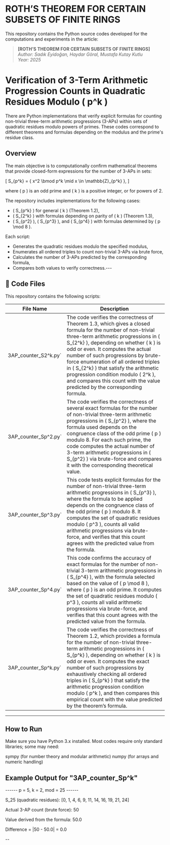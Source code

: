 
# ROTH’S THEOREM FOR CERTAIN SUBSETS OF FINITE RINGS

This repository contains the Python source codes developed for the computations and experiments in the article:

> **[ROTH’S THEOREM FOR CERTAIN SUBSETS OF FINITE RINGS]**  
> *Author: Sadık Eyidoğan, Haydar Göral, Mustafa Kutay Kutlu*  
> *Year: 2025*


# Verification of 3-Term Arithmetic Progression Counts in Quadratic Residues Modulo \( p^k \)

There are Python implementations that verify explicit formulas for counting non-trivial three-term arithmetic progressions (3-APs) within sets of quadratic residues modulo powers of primes. These codes correspond to different theorems and formulas depending on the modulus and the prime's residue class.

## Overview

The main objective is to computationally confirm mathematical theorems that provide closed-form expressions for the number of 3-APs in sets:

\[
S_{p^k} = \{ x^2 \bmod p^k \mid x \in \mathbb{Z}_{p^k} \},
\]

where \( p \) is an odd prime and \( k \) is a positive integer, or for powers of 2.

The repository includes implementations for the following cases:

- \( S_{p^k} \) for general \( k \) (Theorem 1.2),
- \( S_{2^k} \) with formulas depending on parity of \( k \) (Theorem 1.3),
- \( S_{p^2} \), \( S_{p^3} \), and \( S_{p^4} \) with formulas determined by \( p \mod 8 \).

Each script:

- Generates the quadratic residues modulo the specified modulus,
- Enumerates all ordered triples to count non-trivial 3-APs via brute force,
- Calculates the number of 3-APs predicted by the corresponding formula,
- Compares both values to verify correctness.---

## 📂 Code Files

This repository contains the following scripts:

| File Name                   | Description |
|----------------------------|-------------|
| 3AP_counter_S2^k.py`       | The code verifies the correctness of Theorem 1.3, which gives a closed formula for the number of non-trivial three-term arithmetic progressions in \( S_{2^k} \), depending on whether \( k \) is odd or even. It computes the actual number of such progressions by brute-force enumeration of all ordered triples in \( S_{2^k} \) that satisfy the arithmetic progression condition modulo \( 2^k \), and compares this count with the value predicted by the corresponding formula. |
| 3AP_counter_Sp^2.py`       | The code verifies the correctness of several exact formulas for the number of non-trivial three-term arithmetic progressions in \( S_{p^2} \), where the formula used depends on the congruence class of the odd prime \( p \) modulo 8. For each such prime, the code computes the actual number of 3-term arithmetic progressions in \( S_{p^2} \) via brute-force and compares it with the corresponding theoretical value.|
| 3AP_counter_Sp^3.py`       | This code tests explicit formulas for the number of non-trivial three-term arithmetic progressions in \( S_{p^3} \), where the formula to be applied depends on the congruence class of the odd prime \( p \) modulo 8. It computes the set of quadratic residues modulo \( p^3 \), counts all valid arithmetic progressions via brute-force, and verifies that this count agrees with the predicted value from the formula.|
| 3AP_counter_Sp^4.py`       | This code confirms the accuracy of exact formulas for the number of non-trivial 3-term arithmetic progressions in \( S_{p^4} \), with the formula selected based on the value of \( p \mod 8 \), where \( p \) is an odd prime. It computes the set of quadratic residues modulo \( p^3 \), counts all valid arithmetic progressions via brute-force, and verifies that this count agrees with the predicted value from the formula.|
| 3AP_counter_Sp^k.py`       | The code verifies the correctness of Theorem 1.2, which provides a formula for the number of non-trivial three-term arithmetic progressions in \( S_{p^k} \), depending on whether \( k \) is odd or even. It computes the exact number of such progressions by exhaustively checking all ordered triples in \( S_{p^k} \) that satisfy the arithmetic progression condition modulo \( p^k \), and then compares this empirical count with the value predicted by the theorem’s formula. |

---

## How to Run
Make sure you have Python 3.x installed. Most codes require only standard libraries; some may need:

sympy (for number theory and modular arithmetic)
numpy (for arrays and numeric handling)



## Example Output for "3AP_counter_Sp^k"

------ p = 5, k = 2, mod = 25 ------

S_25 (quadratic residues): [0, 1, 4, 6, 9, 11, 14, 16, 19, 21, 24]

Actual 3-AP count (brute force): 50

Value derived from the formula: 50.0

Difference = |50 - 50.0| = 0.0

--

